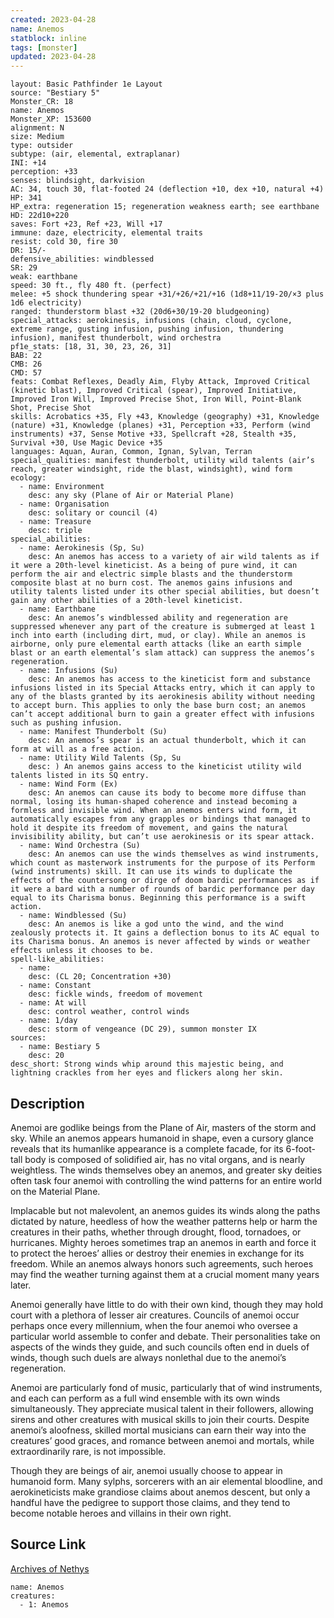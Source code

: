 ```yaml
---
created: 2023-04-28
name: Anemos
statblock: inline
tags: [monster]
updated: 2023-04-28
---
```

```statblock
layout: Basic Pathfinder 1e Layout
source: "Bestiary 5"
Monster_CR: 18
name: Anemos
Monster_XP: 153600
alignment: N
size: Medium
type: outsider
subtype: (air, elemental, extraplanar)
INI: +14
perception: +33
senses: blindsight, darkvision
AC: 34, touch 30, flat-footed 24 (deflection +10, dex +10, natural +4)
HP: 341
HP_extra: regeneration 15; regeneration weakness earth; see earthbane
HD: 22d10+220
saves: Fort +23, Ref +23, Will +17
immune: daze, electricity, elemental traits
resist: cold 30, fire 30
DR: 15/-
defensive_abilities: windblessed
SR: 29
weak: earthbane
speed: 30 ft., fly 480 ft. (perfect)
melee: +5 shock thundering spear +31/+26/+21/+16 (1d8+11/19-20/×3 plus 1d6 electricity)
ranged: thunderstorm blast +32 (20d6+30/19-20 bludgeoning)
special_attacks: aerokinesis, infusions (chain, cloud, cyclone, extreme range, gusting infusion, pushing infusion, thundering infusion), manifest thunderbolt, wind orchestra
pf1e_stats: [18, 31, 30, 23, 26, 31]
BAB: 22
CMB: 26
CMD: 57
feats: Combat Reflexes, Deadly Aim, Flyby Attack, Improved Critical (kinetic blast), Improved Critical (spear), Improved Initiative, Improved Iron Will, Improved Precise Shot, Iron Will, Point-Blank Shot, Precise Shot
skills: Acrobatics +35, Fly +43, Knowledge (geography) +31, Knowledge (nature) +31, Knowledge (planes) +31, Perception +33, Perform (wind instruments) +37, Sense Motive +33, Spellcraft +28, Stealth +35, Survival +30, Use Magic Device +35
languages: Aquan, Auran, Common, Ignan, Sylvan, Terran
special_qualities: manifest thunderbolt, utility wild talents (air’s reach, greater windsight, ride the blast, windsight), wind form
ecology:
  - name: Environment
    desc: any sky (Plane of Air or Material Plane)
  - name: Organisation
    desc: solitary or council (4)
  - name: Treasure
    desc: triple
special_abilities:
  - name: Aerokinesis (Sp, Su)
    desc: An anemos has access to a variety of air wild talents as if it were a 20th-level kineticist. As a being of pure wind, it can perform the air and electric simple blasts and the thunderstorm composite blast at no burn cost. The anemos gains infusions and utility talents listed under its other special abilities, but doesn’t gain any other abilities of a 20th-level kineticist.
  - name: Earthbane
    desc: An anemos’s windblessed ability and regeneration are suppressed whenever any part of the creature is submerged at least 1 inch into earth (including dirt, mud, or clay). While an anemos is airborne, only pure elemental earth attacks (like an earth simple blast or an earth elemental’s slam attack) can suppress the anemos’s regeneration.
  - name: Infusions (Su)
    desc: An anemos has access to the kineticist form and substance infusions listed in its Special Attacks entry, which it can apply to any of the blasts granted by its aerokinesis ability without needing to accept burn. This applies to only the base burn cost; an anemos can’t accept additional burn to gain a greater effect with infusions such as pushing infusion.
  - name: Manifest Thunderbolt (Su)
    desc: An anemos’s spear is an actual thunderbolt, which it can form at will as a free action.
  - name: Utility Wild Talents (Sp, Su
    desc: ) An anemos gains access to the kineticist utility wild talents listed in its SQ entry.
  - name: Wind Form (Ex)
    desc: An anemos can cause its body to become more diffuse than normal, losing its human-shaped coherence and instead becoming a formless and invisible wind. When an anemos enters wind form, it automatically escapes from any grapples or bindings that managed to hold it despite its freedom of movement, and gains the natural invisibility ability, but can’t use aerokinesis or its spear attack.
  - name: Wind Orchestra (Su)
    desc: An anemos can use the winds themselves as wind instruments, which count as masterwork instruments for the purpose of its Perform (wind instruments) skill. It can use its winds to duplicate the effects of the countersong or dirge of doom bardic performances as if it were a bard with a number of rounds of bardic performance per day equal to its Charisma bonus. Beginning this performance is a swift action.
  - name: Windblessed (Su)
    desc: An anemos is like a god unto the wind, and the wind zealously protects it. It gains a deflection bonus to its AC equal to its Charisma bonus. An anemos is never affected by winds or weather effects unless it chooses to be.
spell-like_abilities:
  - name:
    desc: (CL 20; Concentration +30)
  - name: Constant
    desc: fickle winds, freedom of movement
  - name: At will
    desc: control weather, control winds
  - name: 1/day
    desc: storm of vengeance (DC 29), summon monster IX
sources:
  - name: Bestiary 5
    desc: 20
desc_short: Strong winds whip around this majestic being, and lightning crackles from her eyes and flickers along her skin.
```
## Description
Anemoi are godlike beings from the Plane of Air, masters of the storm and sky. While an anemos appears humanoid in shape, even a cursory glance reveals that its humanlike appearance is a complete facade, for its 6-foot-tall body is composed of solidified air, has no vital organs, and is nearly weightless. The winds themselves obey an anemos, and greater sky deities often task four anemoi with controlling the wind patterns for an entire world on the Material Plane.

Implacable but not malevolent, an anemos guides its winds along the paths dictated by nature, heedless of how the weather patterns help or harm the creatures in their paths, whether through drought, flood, tornadoes, or hurricanes. Mighty heroes sometimes trap an anemos in earth and force it to protect the heroes’ allies or destroy their enemies in exchange for its freedom. While an anemos always honors such agreements, such heroes may find the weather turning against them at a crucial moment many years later.

Anemoi generally have little to do with their own kind, though they may hold court with a plethora of lesser air creatures. Councils of anemoi occur perhaps once every millennium, when the four anemoi who oversee a particular world assemble to confer and debate. Their personalities take on aspects of the winds they guide, and such councils often end in duels of winds, though such duels are always nonlethal due to the anemoi’s regeneration.

Anemoi are particularly fond of music, particularly that of wind instruments, and each can perform as a full wind ensemble with its own winds simultaneously. They appreciate musical talent in their followers, allowing sirens and other creatures with musical skills to join their courts. Despite anemoi’s aloofness, skilled mortal musicians can earn their way into the creatures’ good graces, and romance between anemoi and mortals, while extraordinarily rare, is not impossible.

Though they are beings of air, anemoi usually choose to appear in humanoid form. Many sylphs, sorcerers with an air elemental bloodline, and aerokineticists make grandiose claims about anemos descent, but only a handful have the pedigree to support those claims, and they tend to become notable heroes and villains in their own right.
## Source Link
[Archives of Nethys](https://aonprd.com/MonsterDisplay.aspx?ItemName=Anemos)
```encounter-table
name: Anemos
creatures:
  - 1: Anemos
```
